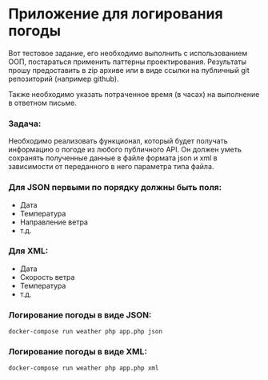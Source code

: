 # Приложение для логирования погоды

Вот тестовое задание, его необходимо выполнить с использованием ООП,
постараться применить паттерны проектирования.
Результаты прошу предоставить в zip архиве или в виде ссылки на
публичный git репозиторий (например github).

Также необходимо указать потраченное время (в часах) на выполнение в
ответном письме.

### Задача:

Необходимо реализовать функционал, который будет получать информацию о
погоде из любого публичного API.
Он должен уметь сохранять полученные данные в файле формата json и xml в
зависимости от переданного в него параметра типа файла.

### Для JSON первыми по порядку должны быть поля:
- Дата
- Температура
- Направление ветра
- т.д.

### Для XML:
- Дата
- Скорость ветра
- Температура
- т.д.

### Логирование погоды в виде JSON:
`docker-compose run weather php app.php json`

### Логирование погоды в виде XML:
`docker-compose run weather php app.php xml`
